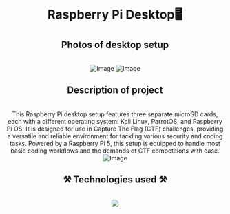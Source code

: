 
<h1 align="center">Raspberry Pi Desktop🖥️</h1>
<h2 align="center">Photos of desktop setup</h2>
<br/>
<div align="center">
<img src="https://github.com/user-attachments/assets/fb263977-850a-4d52-ad0d-6908f3690a01" alt="Image" />
<img src="https://github.com/user-attachments/assets/7d223000-81c9-41b9-859f-1e519cefbcec" alt="Image" />
</div>
<h2 align="center">Description of project</h2>
<br/>
<div align="center">
This Raspberry Pi desktop setup features three separate microSD cards, each with a different operating system: Kali Linux, ParrotOS, and Raspberry Pi OS. It is designed for use in Capture The Flag (CTF) challenges, providing a versatile and reliable environment for tackling various security and coding tasks. Powered by a Raspberry Pi 5, this setup is equipped to handle most basic coding workflows and the demands of CTF competitions with ease.
<img src="https://github.com/user-attachments/assets/59fc1eb4-47c2-4368-b5f3-f10dc56c7934" alt="Image" />
</div>
<h2 align="center">⚒️ Technologies used ⚒️</h2>
<br/>
<div align="center">
    <img src="https://skillicons.dev/icons?i=github,linux,kali,raspberrypi" />   
</div>


